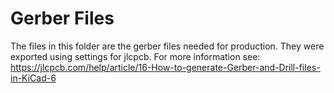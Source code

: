 # Gerber Files
The files in this folder are the gerber files needed for production. They were exported using settings for jlcpcb. For more information see: https://jlcpcb.com/help/article/16-How-to-generate-Gerber-and-Drill-files-in-KiCad-6